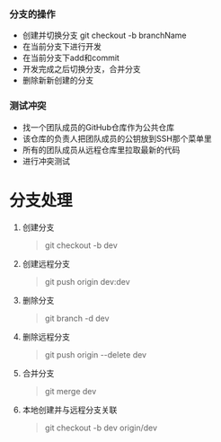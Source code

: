 ### 分支的操作
- 创建并切换分支  git checkout -b branchName
- 在当前分支下进行开发
- 在当前分支下add和commit
- 开发完成之后切换分支，合并分支
- 删除新新创建的分支
### 测试冲突
- 找一个团队成员的GitHub仓库作为公共仓库
- 该仓库的负责人把团队成员的公钥放到SSH那个菜单里
- 所有的团队成员从远程仓库里拉取最新的代码
- 进行冲突测试
# 分支处理
1. 创建分支
	> git checkout -b dev
2. 创建远程分支
	> git push origin dev:dev
3. 删除分支
	> git branch -d dev
4. 删除远程分支
	> git push origin --delete dev
5. 合并分支
	> git merge dev
6. 本地创建并与远程分支关联
	> git checkout -b dev origin/dev
